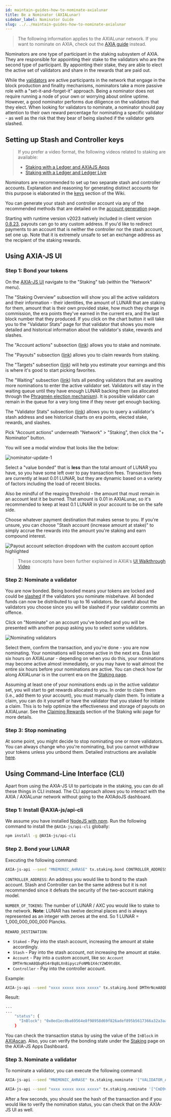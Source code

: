 ```yaml
---
id: maintain-guides-how-to-nominate-axialunar
title: Be a Nominator (AXIALunar)
sidebar_label: Nominator Guide
slug: ../../maintain-guides-how-to-nominate-axialunar
---
```


> The following information applies to the AXIALunar network. If you want to nominate on AXIA,
> check out the [AXIA guide](../maintain-guides-how-to-validate-AXIA.md) instead.

Nominators are one type of participant in the staking subsystem of AXIA. They are responsible
for appointing their stake to the validators who are the second type of participant. By appointing
their stake, they are able to elect the active set of validators and share in the rewards that are
paid out.

While the [validators][] are active participants in the network that engage in the block production
and finality mechanisms, nominators take a more passive role with a "set-it-and-forget-it" approach.
Being a nominator does not require running a node of your own or worrying about online uptime.
However, a good nominator performs due diligence on the validators that they elect. When looking for
validators to nominate, a nominator should pay attention to their own reward percentage for
nominating a specific validator - as well as the risk that they bear of being slashed if the
validator gets slashed.

## Setting up Stash and Controller keys

> If you prefer a video format, the following videos related to staking are available:
>
> - [Staking with a Ledger and AXIAJS Apps](https://www.youtube.com/watch?v=VN4S8MofEW8)
> - [Staking with a Ledger and Ledger Live](https://www.youtube.com/watch?v=obZyGeHrm_M&list=PLOyWqupZ-WGuAuS00rK-pebTMAOxW41W8&index=43)

Nominators are recommended to set up two separate stash and controller accounts. Explanation and
reasoning for generating distinct accounts for this purpose is elaborated in the [keys][] section of
the Wiki.

You can generate your stash and controller account via any of the recommended methods that are
detailed on the [account generation][] page.

Starting with runtime version v2023 natively included in client version
[0.8.23](https://github.com/axia-tech/AXIA/releases/tag/v0.8.23), payouts can go to any custom
address. If you'd like to redirect payments to an account that is neither the controller nor the
stash account, set one up. Note that it is extremely unsafe to set an exchange address as the
recipient of the staking rewards.

## Using AXIA-JS UI

### Step 1: Bond your tokens

On the [AXIA-JS UI](https://AXIA.js.org/apps) navigate to the "Staking" tab (within the
"Network" menu).

The "Staking Overview" subsection will show you all the active validators and their information -
their identities, the amount of LUNAR that are staking for them, amount that is their own provided
stake, how much they charge in commission, the era points they've earned in the current era, and the
last block number that they produced. If you click on the chart button it will take you to the
"Validator Stats" page for that validator that shows you more detailed and historical information
about the validator's stake, rewards and slashes.

The "Account actions" subsection ([link](https://AXIA.js.org/apps/#/staking/actions)) allows you
to stake and nominate.

The "Payouts" subsection ([link](https://AXIA.js.org/apps/#/staking/payouts)) allows you to
claim rewards from staking.

The "Targets" subsection ([link](https://AXIA.js.org/apps/#/staking/targets)) will help you
estimate your earnings and this is where it's good to start picking favorites.

The "Waiting" subsection ([link](https://AXIA.js.org/apps/#/staking/waiting)) lists all pending
validators that are awaiting more nominations to enter the active validator set. Validators will
stay in the waiting queue until they have enough LUNAR backing them (as allocated through the
[Phragmén election mechanism](../../learn/learn-phragmen.md)). It is possible validator can remain in the queue
for a very long time if they never get enough backing.

The "Validator Stats" subsection ([link](https://AXIA.js.org/apps/#/staking/query)) allows you
to query a validator's stash address and see historical charts on era points, elected stake,
rewards, and slashes.

Pick "Account actions" underneath "Network" > "Staking", then click the "+ Nominator" button.

You will see a modal window that looks like the below:

![nominator-update-1](../../assets/axialunar/axialunar_nominator_popup.png)

Select a "value bonded" that is **less** than the total amount of LUNAR you have, so you have some
left over to pay transaction fees. Transaction fees are currently at least 0.01 LUNAR, but they are
dynamic based on a variety of factors including the load of recent blocks.

Also be mindful of the reaping threshold - the amount that must remain in an account lest it be
burned. That amount is 0.01 in AXIALunar, so it's recommended to keep at least 0.1 LUNAR in your account
to be on the safe side.

Choose whatever payment destination that makes sense to you. If you're unsure, you can choose "Stash
account (increase amount at stake)" to simply accrue the rewards into the amount you're staking and
earn compound interest.

![Payout account selection dropdown with the custom account option highlighted](../../assets/payout/01.png)

> These concepts have been further explained in AXIA's
> [UI Walkthrough Video](https://www.youtube.com/watch?v=mNStMPZjiHM&list=PLOyWqupZ-WGuAuS00rK-pebTMAOxW41W8)

### Step 2: Nominate a validator

You are now bonded. Being bonded means your tokens are locked and could be
[slashed](../../learn/learn-staking.md#slashing) if the validators you nominate misbehave. All bonded funds can
now be distributed to up to 16 validators. Be careful about the validators you choose since you will
be slashed if your validator commits an offence.

Click on "Nominate" on an account you've bonded and you will be presented with another popup asking
you to select some validators.

![Nominating validators](../../assets/axialunar/axialunar_nominator_selection.png)

Select them, confirm the transaction, and you're done - you are now nominating. Your nominations
will become active in the next era. Eras last six hours on AXIALunar - depending on when you do this,
your nominations may become active almost immediately, or you may have to wait almost the entire six
hours before your nominations are active. You can check how far along AXIALunar is in the current era
on the [Staking page](https://AXIA.js.org/apps/#/staking).

Assuming at least one of your nominations ends up in the active validator set, you will start to get
rewards allocated to you. In order to claim them (i.e., add them to your account), you must manually
claim them. To initiate a claim, you can do it yourself or have the validator that you staked for
initiate a claim. This is to help optimize the effectiveness and storage of payouts on AXIALunar. See
the [Claiming Rewards](../../learn/learn-staking.md#claiming-rewards) section of the Staking wiki page for more
details.

### Step 3: Stop nominating

At some point, you might decide to stop nominating one or more validators. You can always change who
you're nominating, but you cannot withdraw your tokens unless you unbond them. Detailed instructions
are available [here](../maintain-guides-how-to-unbond.md).

## Using Command-Line Interface (CLI)

Apart from using the AXIA-JS UI to participate in the staking, you can do all these things in
CLI instead. The CLI approach allows you to interact with the AXIA / AXIALunar network without
going to the AXIAdoJS dashboard.

### Step 1: Install @AXIA-js/api-cli

We assume you have installed [NodeJS with npm](https://nodejs.org). Run the following command to
install the `@AXIA-js/api-cli` globally:

```bash
npm install -g @AXIA-js/api-cli
```

### Step 2. Bond your LUNAR

Executing the following command:

```bash
AXIA-js-api --seed "MNEMONIC_AHRASE" tx.staking.bond CONTROLLER_ADDRESS NUMBER_OF_TOKENS REWARD_DESTINATION --ws WEBSOCKET_ENDPOINT
```

`CONTROLLER_ADDRESS`: An address you would like to bond to the stash account. Stash and Controller
can be the same address but it is not recommended since it defeats the security of the two-account
staking model.

`NUMBER_OF_TOKENS`: The number of LUNAR / AXC you would like to stake to the network. **Note**: LUNAR
has twelve decimal places and is always represented as an integer with zeroes at the end. So 1 LUNAR =
1_000_000_000_000 Plancks.

`REWARD_DESTINATION`:

- `Staked` - Pay into the stash account, increasing the amount at stake accordingly.
- `Stash` - Pay into the stash account, not increasing the amount at stake.
- `Account` - Pay into a custom account, like so:
  `Account DMTHrNcmA8QbqRS4rBq8LXn8ipyczFoNMb1X4cY2WD9tdBX`.
- `Controller` - Pay into the controller account.

Example:

```bash
AXIA-js-api --seed "xxxx xxxxx xxxx xxxxx" tx.staking.bond DMTHrNcmA8QbqRS4rBq8LXn8ipyczFoNMb1X4cY2WD9tdBX 1000000000000 Staked --ws wss://axialunar-rpc.AXIA.io/
```

Result:

```bash
...
...
    "status": {
      "InBlock": "0x0ed1ec0ba69564e8f98958d69f826adef895b5617366a32a3aa384290e98514e"
    }
```

You can check the transaction status by using the value of the `InBlock` in
[AXIAscan](https://axiascan.io/pre/axialunar). Also, you can verify the bonding state under the
[Staking](https://AXIA.js.org/apps/#/staking/actions) page on the AXIA-JS Apps Dashboard.

### Step 3. Nominate a validator

To nominate a validator, you can execute the following command:

```bash
AXIA-js-api --seed "MNEMONIC_AHRASE" tx.staking.nominate '["VALIDATOR_ADDRESS"]' --ws WS_ENDPOINT
```

```bash
AXIA-js-api --seed "xxxx xxxxx xxxx xxxxx" tx.staking.nominate '["CmD9vaMYoiKe7HiFnfkftwvhKbxN9bhyjcDrfFRGbifJEG8","E457XaKbj2yTB2URy8N4UuzmyuFRkcdxYs67UvSgVr7HyFb"]' --ws wss://axialunar-rpc.AXIA.io/
```

After a few seconds, you should see the hash of the transaction and if you would like to verify the
nomination status, you can check that on the AXIA-JS UI as well.

[validators]: maintain-guides-how-to-validate-axialunar.md
[keys]: ../../learn/learn-keys.md###"controller"-and-"stash"-keys
[account generation]: ../../learn/learn-account-generation.md

